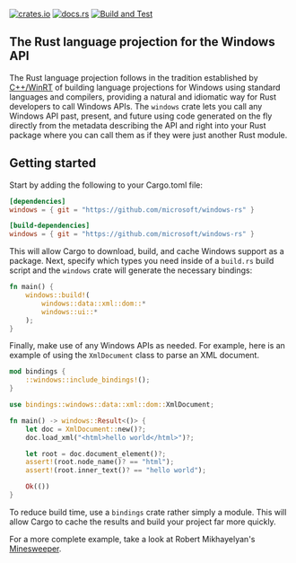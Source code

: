 [![crates.io](https://img.shields.io/crates/v/windows.svg)](https://crates.io/crates/windows)
[![docs.rs](https://docs.rs/windows/badge.svg)](https://docs.rs/windows)
[![Build and Test](https://github.com/microsoft/windows-rs/workflows/Build%20and%20Test/badge.svg?event=push)](https://github.com/microsoft/windows-rs/actions)

## The Rust language projection for the Windows API

The Rust language projection follows in the tradition established by [C++/WinRT](https://github.com/microsoft/cppwinrt) of building language projections for Windows using standard languages and compilers, providing a natural and idiomatic way for Rust developers to call Windows APIs. The `windows` crate lets you call any Windows API past, present, and future using code generated on the fly directly from the metadata describing the API and right into your Rust package where you can call them as if they were just another Rust module.

## Getting started

Start by adding the following to your Cargo.toml file:

```toml
[dependencies]
windows = { git = "https://github.com/microsoft/windows-rs" }

[build-dependencies]
windows = { git = "https://github.com/microsoft/windows-rs" }
```

This will allow Cargo to download, build, and cache Windows support as a package. Next, specify which types you need inside of a `build.rs` build script and the `windows` crate will generate the necessary bindings:

```rust
fn main() {
    windows::build!(
        windows::data::xml::dom::*
        windows::ui::*
    );
}
```

Finally, make use of any Windows APIs as needed. For example, here is an example of using the `XmlDocument` class to parse an XML document.

```rust
mod bindings {
    ::windows::include_bindings!();
}

use bindings::windows::data::xml::dom::XmlDocument;

fn main() -> windows::Result<()> {
    let doc = XmlDocument::new()?;
    doc.load_xml("<html>hello world</html>")?;

    let root = doc.document_element()?;
    assert!(root.node_name()? == "html");
    assert!(root.inner_text()? == "hello world");

    Ok(())
}
```

To reduce build time, use a `bindings` crate rather simply a module. This will allow Cargo to cache the results and build your project far more quickly.

For a more complete example, take a look at Robert Mikhayelyan's [Minesweeper](https://github.com/robmikh/minesweeper-rs).
